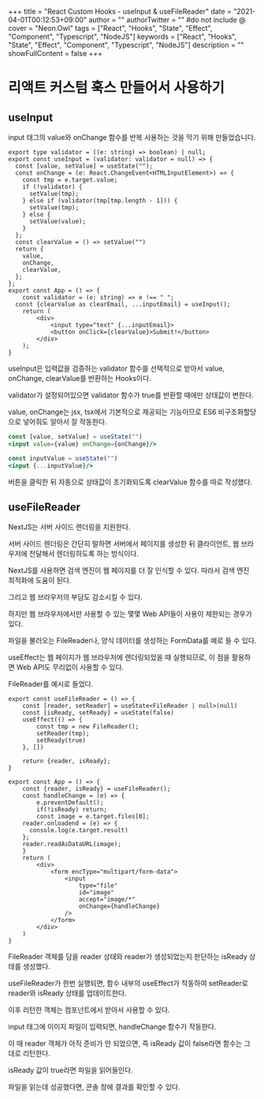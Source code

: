 +++
title = "React Custom Hooks - useInput & useFileReader"
date = "2021-04-01T00:12:53+09:00"
author = ""
authorTwitter = "" #do not include @
cover = "Neon.Owl"
tags = ["React", "Hooks", "State", "Effect", "Component", "Typescript", "NodeJS"]
keywords = ["React", "Hooks", "State", "Effect", "Component", "Typescript", "NodeJS"]
description = ""
showFullContent = false
+++

# 리액트 커스텀 훅스 만들어서 사용하기

## useInput

input 태그의 value와 onChange 함수를 반복 사용하는 것을 막기 위해 만들었습니다.

```TSX
export type validator = ((e: string) => boolean) | null;
export const useInput = (validator: validator = null) => {
  const [value, setValue] = useState("");
  const onChange = (e: React.ChangeEvent<HTMLInputElement>) => {
    const tmp = e.target.value;
    if (!validator) {
      setValue(tmp);
    } else if (validator(tmp[tmp.length - 1])) {
      setValue(tmp);
    } else {
      setValue(value);
    }
  };
  const clearValue = () => setValue("")
  return {
    value,
    onChange,
    clearValue,
  };
};
export const App = () => {
	const validator = (e: string) => e !== " ";
  const {clearValue as clearEmail, ...inputEmail} = useInput();
	return (
		<div>
			<input type="text" {...inputEmail}>
			<button onClick={clearValue}>Submit!</button>
		</div>
	);
}
```

useInput은 입력값을 검증하는 validator 함수를 선택적으로 받아서 value, onChange, clearValue를 반환하는 Hooks이다.

validator가 설정되어있으면 validator 함수가 true를 반환할 때에만 상태값이 변한다.

value, onChange는 jsx, tsx에서 기본적으로 제공되는 기능이므로 ES6 비구조화할당으로 넣어줘도 알아서 잘 작동한다.

```jsx
const [value, setValue] = useState("")
<input value={value} onChange={onChange}/>

const inputValue = useState("")
<input {...inputValue}/>
```

버튼을 클릭한 뒤 자동으로 상태값이 초기화되도록 clearValue 함수를 따로 작성했다.

## useFileReader

NextJS는 서버 사이드 렌더링을 지원한다.

서버 사이드 렌더링은 간단히 말하면 서버에서 페이지를 생성한 뒤 클라이언트, 웹 브라우저에 전달해서 렌더링하도록 하는 방식이다.

NextJS를 사용하면 검색 엔진이 웹 페이지를 더 잘 인식할 수 있다. 따라서 검색 엔진 최적화에 도움이 된다.

그리고 웹 브라우저의 부담도 감소시킬 수 있다.

하지만 웹 브라우저에서만 사용할 수 있는 몇몇 Web API들이 사용이 제한되는 경우가 있다.

파일을 불러오는 FileReader나, 양식 데이터를 생성하는 FormData를 예로 들 수 있다.

useEffect는 웹 페이지가 웹 브라우저에 렌더링되었을 때 실행되므로, 이 점을 활용하면 Web API도 무리없이 사용할 수 있다.

FileReader를 예시로 들었다.

```TSX
export const useFileReader = () => {
	const [reader, setReader] = useState<FileReader | null>(null)
	const [isReady, setReady] = useState(false)
	useEffect(() => {
		const tmp = new FileReader();
		setReader(tmp);
		setReady(true)
	}, [])

	return {reader, isReady};
}

export const App = () => {
	const {reader, isReady} = useFileReader();
	const handleChange = (e) => {
		e.preventDefault();
		if(!isReady) return;
		const image = e.target.files[0];
    reader.onloadend = (e) => {
      console.log(e.target.result)
    };
    reader.readAsDataURL(image);
	}
	return (
		<div>
			<form encType="multipart/form-data">
				<input
					type="file"
					id="image"
					accept="image/*"
					onChange={handleChange}
				/>
			</form>
		</div>
	)
}
```

FileReader 객체를 담을 reader 상태와 reader가 생성되었는지 판단하는 isReady 상태를 생성했다.

useFileReader가 한번 실행되면, 함수 내부의 useEffect가 작동하여 setReader로 reader와 isReady 상태를 업데이트한다.

이후 리턴한 객체는 컴포넌트에서 받아서 사용할 수 있다.

input 태그에 이미지 파일이 입력되면, handleChange 함수가 작동한다.

이 때 reader 객체가 아직 준비가 안 되었으면, 즉 isReady 값이 false라면 함수는 그대로 리턴한다.

isReady 값이 true라면 파일을 읽어들인다.

파일을 읽는데 성공했다면, 콘솔 창에 결과를 확인할 수 있다.
